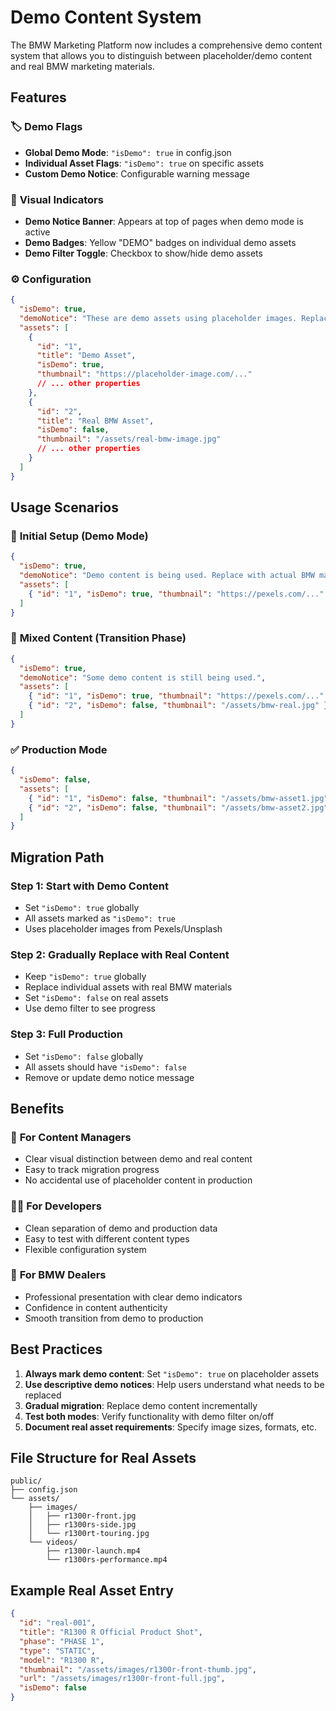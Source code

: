 # Demo Content System

The BMW Marketing Platform now includes a comprehensive demo content system that allows you to distinguish between placeholder/demo content and real BMW marketing materials.

## Features

### 🏷️ **Demo Flags**

- **Global Demo Mode**: `"isDemo": true` in config.json
- **Individual Asset Flags**: `"isDemo": true` on specific assets
- **Custom Demo Notice**: Configurable warning message

### 🎨 **Visual Indicators**

- **Demo Notice Banner**: Appears at top of pages when demo mode is active
- **Demo Badges**: Yellow "DEMO" badges on individual demo assets
- **Demo Filter Toggle**: Checkbox to show/hide demo assets

### ⚙️ **Configuration**

```json
{
  "isDemo": true,
  "demoNotice": "These are demo assets using placeholder images. Replace with actual BMW marketing materials.",
  "assets": [
    {
      "id": "1",
      "title": "Demo Asset",
      "isDemo": true,
      "thumbnail": "https://placeholder-image.com/..."
      // ... other properties
    },
    {
      "id": "2",
      "title": "Real BMW Asset",
      "isDemo": false,
      "thumbnail": "/assets/real-bmw-image.jpg"
      // ... other properties
    }
  ]
}
```

## Usage Scenarios

### 🚀 **Initial Setup (Demo Mode)**

```json
{
  "isDemo": true,
  "demoNotice": "Demo content is being used. Replace with actual BMW materials.",
  "assets": [
    { "id": "1", "isDemo": true, "thumbnail": "https://pexels.com/..." }
  ]
}
```

### 🔄 **Mixed Content (Transition Phase)**

```json
{
  "isDemo": true,
  "demoNotice": "Some demo content is still being used.",
  "assets": [
    { "id": "1", "isDemo": true, "thumbnail": "https://pexels.com/..." },
    { "id": "2", "isDemo": false, "thumbnail": "/assets/bmw-real.jpg" }
  ]
}
```

### ✅ **Production Mode**

```json
{
  "isDemo": false,
  "assets": [
    { "id": "1", "isDemo": false, "thumbnail": "/assets/bmw-asset1.jpg" },
    { "id": "2", "isDemo": false, "thumbnail": "/assets/bmw-asset2.jpg" }
  ]
}
```

## Migration Path

### Step 1: Start with Demo Content

- Set `"isDemo": true` globally
- All assets marked as `"isDemo": true`
- Uses placeholder images from Pexels/Unsplash

### Step 2: Gradually Replace with Real Content

- Keep `"isDemo": true` globally
- Replace individual assets with real BMW materials
- Set `"isDemo": false` on real assets
- Use demo filter to see progress

### Step 3: Full Production

- Set `"isDemo": false` globally
- All assets should have `"isDemo": false`
- Remove or update demo notice message

## Benefits

### 👥 **For Content Managers**

- Clear visual distinction between demo and real content
- Easy to track migration progress
- No accidental use of placeholder content in production

### 👨‍💻 **For Developers**

- Clean separation of demo and production data
- Easy to test with different content types
- Flexible configuration system

### 🏢 **For BMW Dealers**

- Professional presentation with clear demo indicators
- Confidence in content authenticity
- Smooth transition from demo to production

## Best Practices

1. **Always mark demo content**: Set `"isDemo": true` on placeholder assets
2. **Use descriptive demo notices**: Help users understand what needs to be replaced
3. **Gradual migration**: Replace demo content incrementally
4. **Test both modes**: Verify functionality with demo filter on/off
5. **Document real asset requirements**: Specify image sizes, formats, etc.

## File Structure for Real Assets

```
public/
├── config.json
└── assets/
    ├── images/
    │   ├── r1300r-front.jpg
    │   ├── r1300rs-side.jpg
    │   └── r1300rt-touring.jpg
    └── videos/
        ├── r1300r-launch.mp4
        └── r1300rs-performance.mp4
```

## Example Real Asset Entry

```json
{
  "id": "real-001",
  "title": "R1300 R Official Product Shot",
  "phase": "PHASE 1",
  "type": "STATIC",
  "model": "R1300 R",
  "thumbnail": "/assets/images/r1300r-front-thumb.jpg",
  "url": "/assets/images/r1300r-front-full.jpg",
  "isDemo": false
}
```
